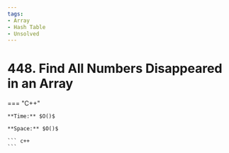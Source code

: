 ```yaml
---
tags:
- Array
- Hash Table
- Unsolved
---
```



# 448. Find All Numbers Disappeared in an Array

=== "C++"

    **Time:** $O()$

    **Space:** $O()$

    ``` c++
    ```